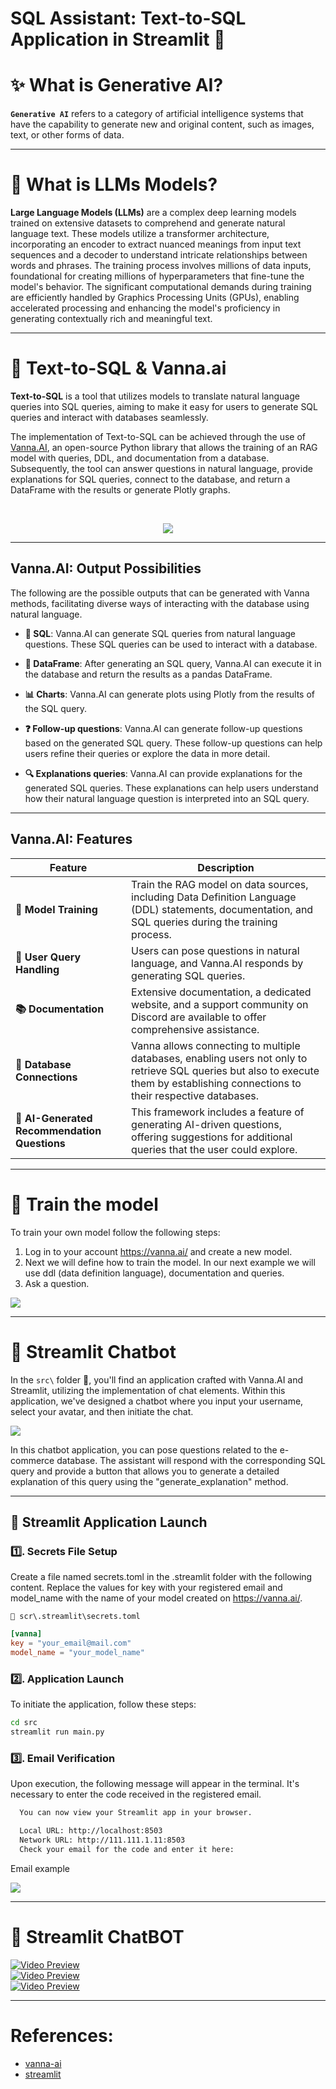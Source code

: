 # SQL Assistant: Text-to-SQL Application in Streamlit 🤖

# ✨ What is Generative AI?
**`Generative AI`**  refers to a category of artificial intelligence systems that have the capability to generate new and original content, such as images, text, or other forms of data.

---

# 🧪 What is LLMs Models?
**Large Language Models (LLMs)** are a complex deep learning models trained on extensive datasets to comprehend and generate natural language text. These models utilize a transformer architecture, incorporating an encoder to extract nuanced meanings from input text sequences and a decoder to understand intricate relationships between words and phrases. The training process involves millions of data inputs, foundational for creating millions of hyperparameters that fine-tune the model's behavior. The significant computational demands during training are efficiently handled by Graphics Processing Units (GPUs), enabling accelerated processing and enhancing the model's proficiency in generating contextually rich and meaningful text.

---

# 🤖 Text-to-SQL & Vanna.ai

**Text-to-SQL** is a tool that utilizes models to translate natural language queries into SQL queries, aiming to make it easy for users to generate SQL queries and interact with databases seamlessly. 

The implementation of Text-to-SQL can be achieved through the use of [Vanna.AI](https://vanna.ai/), an open-source Python library that allows the training of an RAG model with queries, DDL, and documentation from a database. Subsequently, the tool can answer questions in natural language, provide explanations for SQL queries, connect to the database, and return a DataFrame with the results or generate Plotly graphs.

<br>
<center>

![](img/Text-to-sql.png) 

</center>


---

## Vanna.AI: Output Possibilities

The following are the possible outputs that can be generated with Vanna methods, facilitating diverse ways of interacting with the database using natural language.

* **📄 SQL**: Vanna.AI can generate SQL queries from natural language questions. These SQL queries can be used to interact with a database.

* **📁 DataFrame**: After generating an SQL query, Vanna.AI can execute it in the database and return the results as a pandas DataFrame.

* **📊 Charts**: Vanna.AI can generate plots using Plotly from the results of the SQL query.

* **❓ Follow-up questions**: Vanna.AI can generate follow-up questions based on the generated SQL query. These follow-up questions can help users refine their queries or explore the data in more detail.

* **🔍 Explanations queries**: Vanna.AI can provide explanations for the generated SQL queries. These explanations can help users understand how their natural language question is interpreted into an SQL query.

---

## Vanna.AI: Features

| Feature | Description |
|---------|-------------|
| **🚀 Model Training** | Train the RAG model on data sources, including Data Definition Language (DDL) statements, documentation, and SQL queries during the training process. |
| **🤖 User Query Handling** | Users can pose questions in natural language, and Vanna.AI responds by generating SQL queries. |
| **📚 Documentation** | Extensive documentation, a dedicated website, and a support community on Discord are available to offer comprehensive assistance. | 
| **🔌 Database Connections** | Vanna allows connecting to multiple databases, enabling users not only to retrieve SQL queries but also to execute them by establishing connections to their respective databases. |
| **🤔 AI-Generated Recommendation Questions** | This framework includes a feature of generating AI-driven questions, offering suggestions for additional queries that the user could explore. |

---

# 🧪 Train the model 
To train your own model follow the following steps:
1. Log in to your account https://vanna.ai/ and create a new model.
2. Next we will define how to train the model. In our next example we will use ddl (data definition language), documentation and queries.
3. Ask a question.

![](img/ecommerce_database.png)

---

# 💬 Streamlit Chatbot

In the `src\` folder 📁, you'll find an application crafted with Vanna.AI and Streamlit, utilizing the implementation of chat elements. Within this application, we've designed a chatbot where you input your username, select your avatar, and then initiate the chat.

![](img/streamlit-vanna-ai.png)

In this chatbot application, you can pose questions related to the e-commerce database. The assistant will respond with the corresponding SQL query and provide a button that allows you to generate a detailed explanation of this query using the "generate_explanation" method.

---

## 💬 Streamlit Application Launch

### 1️⃣. Secrets File Setup 
Create a file named secrets.toml in the .streamlit folder with the following content. Replace the values for key with your registered email and model_name with the name of your model created on https://vanna.ai/.

`📄 scr\.streamlit\secrets.toml`
```toml
[vanna]
key = "your_email@mail.com"
model_name = "your_model_name"
```

### 2️⃣. Application Launch
To initiate the application, follow these steps:
```bash 
cd src
streamlit run main.py
```

### 3️⃣. Email Verification
Upon execution, the following message will appear in the terminal. It's necessary to enter the code received in the registered email.

```bash
  You can now view your Streamlit app in your browser.

  Local URL: http://localhost:8503
  Network URL: http://111.111.1.11:8503
  Check your email for the code and enter it here: 
```

Email example

![](img/vanna-email.png)

---

# 🤖 Streamlit ChatBOT

[![Video Preview](img/chatbot-1.png)](https://youtu.be/V08FCQMr8NE)
<br>
[![Video Preview](img/chatbot-2.png)](https://youtu.be/V08FCQMr8NE)
<br>
[![Video Preview](img/chatbot-3.png)](https://youtu.be/V08FCQMr8NE)


---

# References:
* [vanna-ai](https://github.com/vanna-ai/vanna)
* [streamlit](https://www.streamlit.io/)